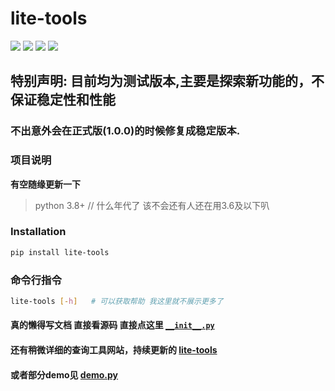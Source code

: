 # lite-tools


![](https://img.shields.io/badge/python-3.8-brightgreen)
![](https://img.shields.io/github/watchers/Heartfilia/lite_tools?style=social)
![](https://img.shields.io/github/stars/Heartfilia/lite_tools?style=social)
![](https://img.shields.io/github/forks/Heartfilia/lite_tools?style=social)

## 特别声明: 目前均为**测试版本**,主要是探索新功能的，不保证稳定性和性能
### 不出意外会在正式版(1.0.0)的时候修复成稳定版本.


### 项目说明

**有空随缘更新一下**
> python 3.8+   // 什么年代了 该不会还有人还在用3.6及以下叭

### Installation
```bash
pip install lite-tools
```

### 命令行指令
```bash
lite-tools [-h]   # 可以获取帮助 我这里就不展示更多了
```

#### 真的懒得写文档 直接看源码 直接点这里 [`__init__.py`](https://github.com/Heartfilia/lite_tools/blob/master/lite_tools/__init__.py)

#### 还有稍微详细的查询工具网站，持续更新的 [lite-tools](https://www.yuque.com/heartfilia/oip3kg/egpxli)

#### 或者部分demo见 [demo.py](https://github.com/Heartfilia/lite_tools/tree/master/demo)